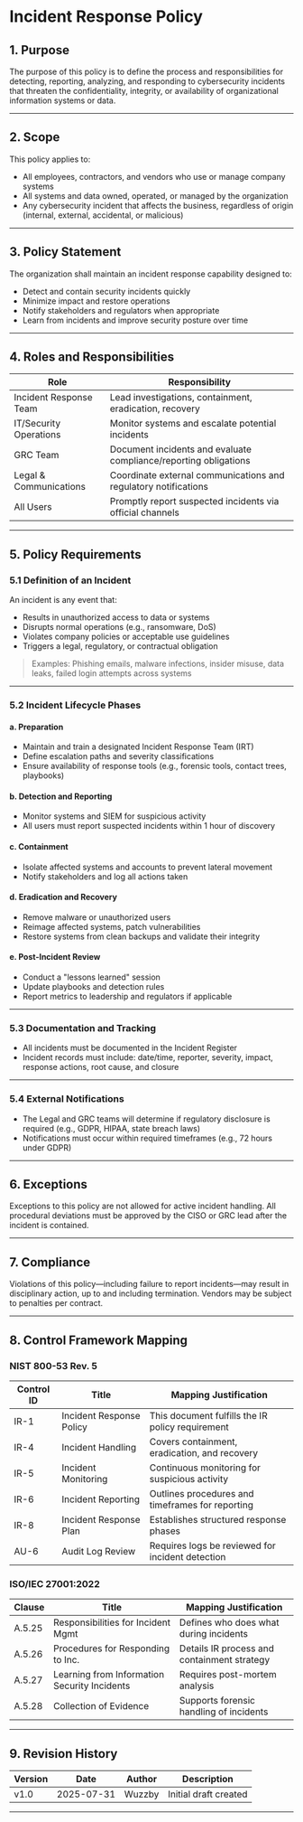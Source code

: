 # Incident Response Policy

## 1. Purpose

The purpose of this policy is to define the process and responsibilities for detecting, reporting, analyzing, and responding to cybersecurity incidents that threaten the confidentiality, integrity, or availability of organizational information systems or data.

---

## 2. Scope

This policy applies to:
- All employees, contractors, and vendors who use or manage company systems
- All systems and data owned, operated, or managed by the organization
- Any cybersecurity incident that affects the business, regardless of origin (internal, external, accidental, or malicious)

---

## 3. Policy Statement

The organization shall maintain an incident response capability designed to:
- Detect and contain security incidents quickly
- Minimize impact and restore operations
- Notify stakeholders and regulators when appropriate
- Learn from incidents and improve security posture over time

---

## 4. Roles and Responsibilities

| Role                    | Responsibility                                                     |
|-------------------------|---------------------------------------------------------------------|
| Incident Response Team  | Lead investigations, containment, eradication, recovery            |
| IT/Security Operations  | Monitor systems and escalate potential incidents                   |
| GRC Team                | Document incidents and evaluate compliance/reporting obligations   |
| Legal & Communications  | Coordinate external communications and regulatory notifications    |
| All Users               | Promptly report suspected incidents via official channels          |

---

## 5. Policy Requirements

### 5.1 Definition of an Incident
An incident is any event that:
- Results in unauthorized access to data or systems
- Disrupts normal operations (e.g., ransomware, DoS)
- Violates company policies or acceptable use guidelines
- Triggers a legal, regulatory, or contractual obligation

> Examples: Phishing emails, malware infections, insider misuse, data leaks, failed login attempts across systems

---

### 5.2 Incident Lifecycle Phases

#### a. Preparation
- Maintain and train a designated Incident Response Team (IRT)
- Define escalation paths and severity classifications
- Ensure availability of response tools (e.g., forensic tools, contact trees, playbooks)

#### b. Detection and Reporting
- Monitor systems and SIEM for suspicious activity
- All users must report suspected incidents within 1 hour of discovery

#### c. Containment
- Isolate affected systems and accounts to prevent lateral movement
- Notify stakeholders and log all actions taken

#### d. Eradication and Recovery
- Remove malware or unauthorized users
- Reimage affected systems, patch vulnerabilities
- Restore systems from clean backups and validate their integrity

#### e. Post-Incident Review
- Conduct a "lessons learned" session
- Update playbooks and detection rules
- Report metrics to leadership and regulators if applicable

---

### 5.3 Documentation and Tracking
- All incidents must be documented in the Incident Register
- Incident records must include: date/time, reporter, severity, impact, response actions, root cause, and closure

---

### 5.4 External Notifications
- The Legal and GRC teams will determine if regulatory disclosure is required (e.g., GDPR, HIPAA, state breach laws)
- Notifications must occur within required timeframes (e.g., 72 hours under GDPR)

---

## 6. Exceptions

Exceptions to this policy are not allowed for active incident handling. All procedural deviations must be approved by the CISO or GRC lead after the incident is contained.

---

## 7. Compliance

Violations of this policy—including failure to report incidents—may result in disciplinary action, up to and including termination. Vendors may be subject to penalties per contract.

---

## 8. Control Framework Mapping

### NIST 800-53 Rev. 5
| Control ID | Title                           | Mapping Justification                                      |
|------------|----------------------------------|-------------------------------------------------------------|
| IR-1       | Incident Response Policy         | This document fulfills the IR policy requirement            |
| IR-4       | Incident Handling                | Covers containment, eradication, and recovery               |
| IR-5       | Incident Monitoring              | Continuous monitoring for suspicious activity               |
| IR-6       | Incident Reporting               | Outlines procedures and timeframes for reporting            |
| IR-8       | Incident Response Plan           | Establishes structured response phases                      |
| AU-6       | Audit Log Review                 | Requires logs be reviewed for incident detection            |

### ISO/IEC 27001:2022
| Clause     | Title                              | Mapping Justification                                     |
|------------|------------------------------------|------------------------------------------------------------|
| A.5.25     | Responsibilities for Incident Mgmt | Defines who does what during incidents                     |
| A.5.26     | Procedures for Responding to Inc.  | Details IR process and containment strategy                |
| A.5.27     | Learning from Information Security Incidents | Requires post-mortem analysis                       |
| A.5.28     | Collection of Evidence             | Supports forensic handling of incidents                    |

---

## 9. Revision History

| Version | Date       | Author    | Description              |
|---------|------------|-----------|--------------------------|
| v1.0    | 2025-07-31 | Wuzzby    | Initial draft created    |

---

